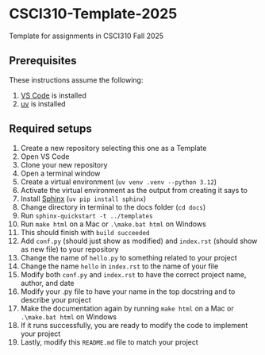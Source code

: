 # CSCI310-Template-2025
Template for assignments in CSCI310 Fall 2025

## Prerequisites
These instructions assume the following:
1. [VS Code](https://code.visualstudio.com/download) is installed
1. [uv](https://docs.astral.sh/uv/) is installed

## Required setups
1. Create a new repository selecting this one as a Template
1. Open VS Code
1. Clone your new repository
1. Open a terminal window
1. Create a virtual environment (`uv venv .venv --python 3.12`)
1. Activate the virtual environment as the output from creating it says to
1. Install [Sphinx](https://www.sphinx-doc.org/en/master/) (`uv pip install sphinx`)
1. Change directory in terminal to the docs folder (`cd docs`)
1. Run `sphinx-quickstart -t ../templates`
1. Run `make html` on a Mac or `.\make.bat html` on Windows
1. This should finish with `build succeeded`
1. Add `conf.py` (should just show as modified) and `index.rst` (should show as new file) to your repository
1. Change the name of `hello.py` to something related to your project
1. Change the name `hello` in `index.rst` to the name of your file
1. Modify both `conf.py` and `index.rst` to have the correct project name, author, and date
1. Modify your .py file to have your name in the top docstring and to describe your project
1. Make the documentation again by running `make html` on a Mac or `.\make.bat html` on Windows
1. If it runs successfully, you are ready to modify the code to implement your project
1. Lastly, modify this `README.md` file to match your project
